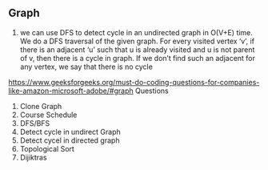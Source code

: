 ## Graph


1. we can use DFS to detect cycle in an undirected graph in O(V+E) time. 
We do a DFS traversal of the given graph. For every visited vertex ‘v’, 
if there is an adjacent ‘u’ such that u is already visited and u is not parent of v, then there is a cycle in graph. 
If we don’t find such an adjacent for any vertex, we say that there is no cycle


https://www.geeksforgeeks.org/must-do-coding-questions-for-companies-like-amazon-microsoft-adobe/#graph
Questions
1. Clone Graph
2. Course Schedule
3. DFS/BFS
4. Detect cycle in undirect Graph
5. Detect cycel in directed graph
6. Topological Sort
7. Dijiktras 
